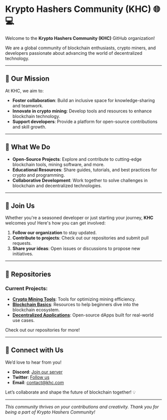 # Krypto Hashers Community (KHC) 🌐💻  

Welcome to the **Krypto Hashers Community (KHC)** GitHub organization!  

We are a global community of blockchain enthusiasts, crypto miners, and developers passionate about advancing the world of decentralized technology.  

---

## 🌟 Our Mission  
At KHC, we aim to:  
- **Foster collaboration**: Build an inclusive space for knowledge-sharing and teamwork.  
- **Innovate in crypto mining**: Develop tools and resources to enhance blockchain technology.  
- **Support developers**: Provide a platform for open-source contributions and skill growth.  

---

## 🚀 What We Do  
- **Open-Source Projects**: Explore and contribute to cutting-edge blockchain tools, mining software, and more.  
- **Educational Resources**: Share guides, tutorials, and best practices for crypto and programming.  
- **Collaborative Development**: Work together to solve challenges in blockchain and decentralized technologies.  

---

## 🤝 Join Us  
Whether you're a seasoned developer or just starting your journey, **KHC** welcomes you! Here's how you can get involved:  
1. **Follow our organization** to stay updated.  
2. **Contribute to projects**: Check out our repositories and submit pull requests.  
3. **Share your ideas**: Open issues or discussions to propose new initiatives.  

---

## 📂 Repositories  
### Current Projects:  
- **[Crypto Mining Tools](#)**: Tools for optimizing mining efficiency.  
- **[Blockchain Basics](#)**: Resources to help beginners dive into the blockchain ecosystem.  
- **[Decentralized Applications](#)**: Open-source dApps built for real-world use cases.  

Check out our repositories for more!  

---

## 💬 Connect with Us  
We’d love to hear from you!  
- **Discord**: [Join our server](https://discord.gg/x7CR9jKayd)  
- **Twitter**: [Follow us](#)  
- **Email**: [contact@khc.com](mailto:ekrishnachaitanya2004@gmail.com)  

Let’s collaborate and shape the future of blockchain together! 💡  

---  

_This community thrives on your contributions and creativity. Thank you for being a part of Krypto Hashers Community!_  